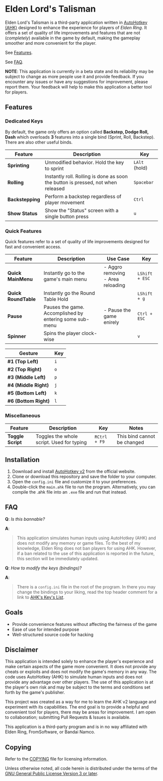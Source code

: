 # Elden Lord's Talisman

Elden Lord's Talisman is a third-party application written in 
[AutoHotkey (AHK)](https://www.autohotkey.com)
designed to enhance the experience for players of _Elden Ring_. It offers
a set of quality of life improvements and features that are not
(_completely_) available in the
game by default, making the gameplay smoother and more convenient for the
player.

See [Features](#features).

See [FAQ](#faq).

**NOTE**:
This application is currently in a beta state and its reliability may be subject
to change as more people use it and provide feedback. If you encounter any
issues or have any suggestions for improvement, please report them.
Your feedback will help to make this application a better tool for players.
 
## Features

### Dedicated Keys

By default, the game only offers an option called **Backstep, Dodge Roll, Dash**
which overloads **3** features into a single bind (Sprint, Roll, Backstep). There are also other useful binds.

| **Feature**      | **Description**                                                                  | **Key**       |
|------------------|----------------------------------------------------------------------------------|---------------|
| **Sprinting**    | Unmodified behavior. Hold the key to sprint                                      | `LAlt` (hold) |
| **Rolling**      | Instantly roll. Rolling is done as soon the button is pressed, not when released | `Spacebar`    |
| **Backstepping** | Perform a backstep regardless of player movement                                 | `Ctrl`        |
| **Show Status**  | Show the "Status" screen with a single button press                              | `u`           |

### Quick Features

Quick features refer to a set of quality of life improvements designed for fast
and convenient access.

| **Feature**          | **Description**                                         | **Use Case**                         | **Key**        |
|----------------------|---------------------------------------------------------|--------------------------------------|----------------|
| **Quick MainMenu**   | Instantly go to the game's main menu                    | - Aggro removing<br>- Area reloading | `LShift + ESC` |
| **Quick RoundTable** | Instantly go the Round Table Hold                       |                                      | `LShift + g`   |
| **Pause**            | Pauses the game. Accomplished by entering some sub-menu | - Pause the game enirely             | `Ctrl + ESC`   |
| **Spinner**          | Spins the player clock-wise                             |                                      | `v`            |

| **Gesture**           | **Key** |
|-----------------------|---------|
| **#1 (Top Left)**     | `i`     |
| **#2 (Top Right)**    | `o`     |
| **#3 (Middle Left)**  | `p`     |
| **#4 (Middle Right)** | `j`     |
| **#5 (Bottom Left)**  | `k`     |
| **#6 (Bottom Right)** | `l`     |

### Miscellaneous

| **Feature**       | **Description**                           | **Key**      | **Notes**                   |
|-------------------|-------------------------------------------|--------------|-----------------------------|
| **Toggle Script** | Toggles the whole script. Used for typing | `RCtrl + F9` | This bind cannot be changed |

## Installation

1. Download and install [AutoHotkey v2](https://www.autohotkey.com/v2/) from the
official website.
2. Clone or download this repository and save the folder to your computer.
3. Open the `config.ini` file and customize it to your preferences.
4. Double-click the `main.ahk` file to run the program. Alternatively, you can
compile the .ahk file into an `.exe` file and run that instead.

## FAQ

**Q**: _Is this bannable?_

**A**:
> This application simulates human inputs using AutoHotkey (AHK) and does not
modify any memory or game files. To the best of my knowledge, Elden
Ring does not ban players for using AHK. However, if a ban related to the use of
this application is reported in the future, this section will be immediately
updated.

**Q**: _How to modify the keys (bindings)?_

**A**:
> There is a `config.ini` file in the root of the program. In there you may
change the bindings to your liking, read the top header comment for a link to
[AHK's Key's List](https://www.autohotkey.com/docs/v2/KeyList.htm).

## Goals

- Provide convenience features without affecting the fairness of the game
- Ease of use for intended purpose
- Well-structured source code for hacking

## Disclaimer

This application is intended solely to enhance the player's experience and make
certain aspects of the game more convenient. It does not provide any cheats or
exploits and does not modify the game's memory in any way. The code uses
AutoHotkey (AHK) to simulate human inputs and does not provide any advantage
over other players. The use of this application is at the player's own risk and
may be subject to the terms and conditions set forth by the game's publisher.

This project was created as a way for me to learn the AHK v2 language
and experiment with its capabilities. The end goal is to provide a helpful and
convenient tool for players, there may be areas for improvement. I am open to
collaboration; submitting Pull Requests & Issues is available.

This application is a third-party program and is in no way affiliated with
Elden Ring, FromSoftware, or Bandai Namco.

## Copying

Refer to the [COPYING](./COPYING) file for licensing information.

Unless otherwise noted, all code herein is distributed under the terms of the
[GNU General Public License Version 3 or later](https://www.gnu.org/licenses/gpl-3.0.en.html).